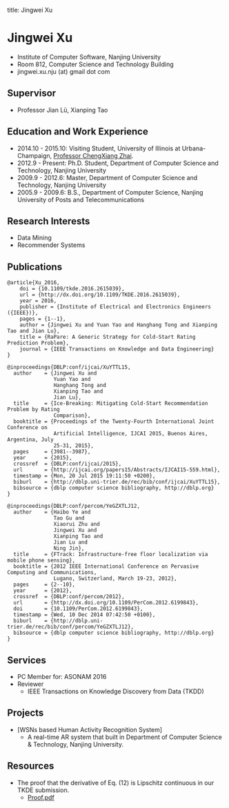 title: Jingwei Xu 

# Jingwei Xu 


* Institute of Computer Software, Nanjing University
* Room 812, Computer Science and Technology Building
* jingwei.xu.nju (at) gmail dot com


## Supervisor

* Professor Jian Lü, Xianping Tao

## Education and Work Experience

* 2014.10 - 2015.10: Visiting Student, University of Illinois at Urbana-Champaign, [Professor ChengXiang Zhai](http://czhai.cs.illinois.edu/).
* 2012.9 - Present: Ph.D. Student, Department of Computer Science and Technology, Nanjing University
* 2009.9 - 2012.6: Master, Department of Computer Science and Technology, Nanjing University
* 2005.9 - 2009.6: B.S., Department of Computer Science, Nanjing University of Posts and Telecommunications

## Research Interests

* Data Mining
* Recommender Systems 

## Publications

~~~{.bibtexhtml hl_lines="Jingwei Xu"}
@article{Xu_2016,
    doi = {10.1109/tkde.2016.2615039},
    url = {http://dx.doi.org/10.1109/TKDE.2016.2615039},
    year = 2016,
    publisher = {Institute of Electrical and Electronics Engineers ({IEEE})},
    pages = {1--1},
    author = {Jingwei Xu and Yuan Yao and Hanghang Tong and Xianping Tao and Jian Lu},
    title = {RaPare: A Generic Strategy for Cold-Start Rating Prediction Problem},
    journal = {IEEE Transactions on Knowledge and Data Engineering}
}

@inproceedings{DBLP:conf/ijcai/XuYTTL15,
  author    = {Jingwei Xu and
               Yuan Yao and
               Hanghang Tong and
               Xianping Tao and
               Jian Lu},
  title     = {Ice-Breaking: Mitigating Cold-Start Recommendation Problem by Rating
               Comparison},
  booktitle = {Proceedings of the Twenty-Fourth International Joint Conference on
               Artificial Intelligence, IJCAI 2015, Buenos Aires, Argentina, July
               25-31, 2015},
  pages     = {3981--3987},
  year      = {2015},
  crossref  = {DBLP:conf/ijcai/2015},
  url       = {http://ijcai.org/papers15/Abstracts/IJCAI15-559.html},
  timestamp = {Mon, 20 Jul 2015 19:11:50 +0200},
  biburl    = {http://dblp.uni-trier.de/rec/bib/conf/ijcai/XuYTTL15},
  bibsource = {dblp computer science bibliography, http://dblp.org}
}

@inproceedings{DBLP:conf/percom/YeGZXTLJ12,
  author    = {Haibo Ye and
               Tao Gu and
               Xiaorui Zhu and
               Jingwei Xu and
               Xianping Tao and
               Jian Lu and
               Ning Jin},
  title     = {FTrack: Infrastructure-free floor localization via mobile phone sensing},
  booktitle = {2012 IEEE International Conference on Pervasive Computing and Communications,
               Lugano, Switzerland, March 19-23, 2012},
  pages     = {2--10},
  year      = {2012},
  crossref  = {DBLP:conf/percom/2012},
  url       = {http://dx.doi.org/10.1109/PerCom.2012.6199843},
  doi       = {10.1109/PerCom.2012.6199843},
  timestamp = {Wed, 10 Dec 2014 07:42:50 +0100},
  biburl    = {http://dblp.uni-trier.de/rec/bib/conf/percom/YeGZXTLJ12},
  bibsource = {dblp computer science bibliography, http://dblp.org}
}
~~~

## Services
* PC Member for: ASONAM 2016
* Reviewer
    * IEEE Transactions on Knowledge Discovery from Data (TKDD)

## Projects

* [WSNs based Human Activity Recognition System]
    * A real-time AR system that built in Department of Computer Science & Technology, Nanjing University. 

## Resources

* The proof that the derivative of Eq. (12) is Lipschitz continuous in our TKDE submission.
    * [Proof.pdf](./static/proof.pdf)
